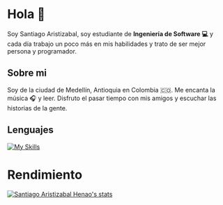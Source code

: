 # Hola 👋 
Soy Santiago Aristizabal, soy estudiante de **Ingeniería de Software 💻**  y cada día trabajo un poco más en mis habilidades y trato de ser mejor persona y programador.
## Sobre mi
Soy de la ciudad de Medellín, Antioquia en Colombia :colombia:. Me encanta la música :headphones: y leer. Disfruto el pasar tiempo con mis amigos y escuchar las historias de la gente.
## Lenguajes
[![My Skills](https://skillicons.dev/icons?i=js,html,css,go,python,ts,cs,php,mysql,mongo,nodejs,linux&)](https://github.com/Santiago1809/Santiago1809)
# Rendimiento
[![Santiago Aristizabal Henao's stats](https://github-readme-stats.vercel.app/api?username=Santiago1809)](https://github.com/Santiago1809/Santiago1809)
